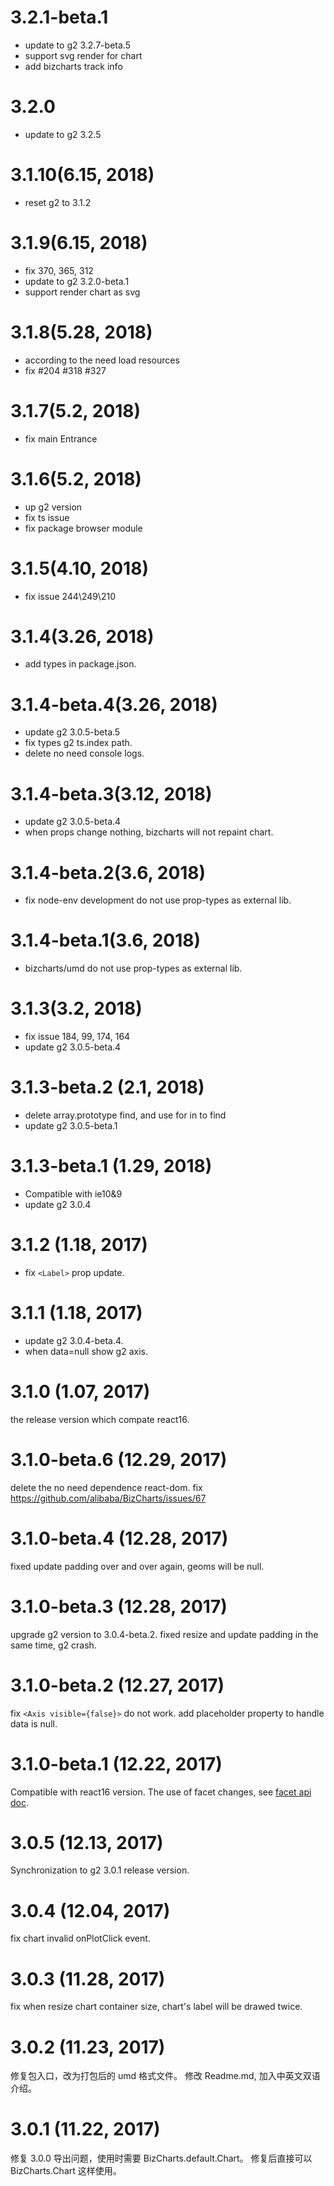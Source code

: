 # 3.2.1-beta.1
- update to g2 3.2.7-beta.5
- support svg render for chart
- add bizcharts track info

# 3.2.0
- update to g2 3.2.5

# 3.1.10(6.15, 2018)
- reset g2 to 3.1.2

# 3.1.9(6.15, 2018)
- fix 370, 365, 312
- update to g2 3.2.0-beta.1
- support render chart as svg

# 3.1.8(5.28, 2018)
- according to the need load resources
- fix #204 #318 #327

# 3.1.7(5.2, 2018)
- fix main Entrance

# 3.1.6(5.2, 2018)
- up g2 version
- fix ts issue
- fix package browser module

# 3.1.5(4.10, 2018)
- fix issue 244\249\210

# 3.1.4(3.26, 2018)
- add types in package.json.

# 3.1.4-beta.4(3.26, 2018)
- update g2 3.0.5-beta.5
- fix types g2 ts.index path.
- delete no need console logs.

# 3.1.4-beta.3(3.12, 2018)
- update g2 3.0.5-beta.4
- when props change nothing, bizcharts will not repaint chart.

# 3.1.4-beta.2(3.6, 2018)
- fix node-env development do not use prop-types as external lib.

# 3.1.4-beta.1(3.6, 2018)
- bizcharts/umd do not use prop-types as external lib.

# 3.1.3(3.2, 2018)
- fix issue 184, 99, 174, 164
- update g2 3.0.5-beta.4

# 3.1.3-beta.2 (2.1, 2018)
- delete array.prototype find, and use for in to find
- update g2 3.0.5-beta.1

# 3.1.3-beta.1 (1.29, 2018)
- Compatible with ie10&9
- update g2 3.0.4

# 3.1.2 (1.18, 2017)
- fix `<Label>` prop update.

# 3.1.1 (1.18, 2017)
- update g2 3.0.4-beta.4.
- when data=null show g2 axis.

# 3.1.0 (1.07, 2017)
the release version which compate react16.

# 3.1.0-beta.6 (12.29, 2017)
delete the no need dependence react-dom.
fix https://github.com/alibaba/BizCharts/issues/67

# 3.1.0-beta.4 (12.28, 2017)
fixed update padding over and over again, geoms will be null.

# 3.1.0-beta.3 (12.28, 2017)
upgrade g2 version to 3.0.4-beta.2.
fixed resize and update padding in the same time, g2 crash.

# 3.1.0-beta.2 (12.27, 2017)
fix `<Axis visible={false}>` do not work.
add placeholder property to handle data is null.

# 3.1.0-beta.1 (12.22, 2017)
Compatible with react16 version.
The use of facet changes, see [facet api doc]( https://github.com/alibaba/BizCharts/blob/master/doc/api/facet.md).

# 3.0.5 (12.13, 2017)
Synchronization to g2 3.0.1 release version.

# 3.0.4 (12.04, 2017)
fix chart invalid onPlotClick event.

# 3.0.3 (11.28, 2017)
fix when resize chart container size, chart's label will be drawed twice.

# 3.0.2 (11.23, 2017)
修复包入口，改为打包后的 umd 格式文件。
修改 Readme.md, 加入中英文双语介绍。

# 3.0.1 (11.22, 2017)
修复 3.0.0 导出问题，使用时需要 BizCharts.default.Chart。
修复后直接可以 BizCharts.Chart 这样使用。

